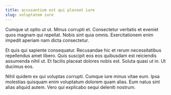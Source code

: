 ```yaml
---
title: accusantium est qui placeat iure
slug: voluptatem iure
---
```


Cumque ut optio ut ut. Minus corrupti et. Consectetur veritatis et eveniet quos magnam qui repellat. Nobis sint quia omnis. Exercitationem enim impedit aperiam nam dicta consectetur.

Et quis qui sapiente consequatur. Recusandae hic et rerum necessitatibus repellendus amet libero. Quis suscipit eos eos quibusdam est reiciendis assumenda nihil ut. Et facilis placeat dolores nobis est. Soluta quasi ut in. Ut ducimus eos.

Nihil quidem ex qui voluptas corrupti. Cumque iure minus vitae eum. Ipsa molestias quisquam enim voluptatum dolorem quam alias. Eum natus sint alias aliquid autem. Vero qui explicabo sequi deleniti nostrum.
